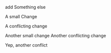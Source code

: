 add Something
else

A small Change

A conflicting change


Another small change
Another conflicting change

Yep, another conflict

